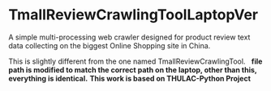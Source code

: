 # TmallReviewCrawlingToolLaptopVer
A simple multi-processing web crawler designed for product review text data collecting on the biggest Online Shopping site in China.
 
This is slightly different from the one named TmallReviewCrawlingTool. 
   **file path is modified to match the correct path on the laptop, other than this, everything is identical.**
**This work is based on THULAC-Python Project**
